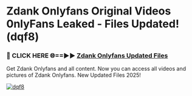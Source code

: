 # Zdank Onlyfans Original Videos 0nlyFans Leaked - Files Updated! (dqf8)

<h3>🔴 CLICK HERE 🌐==►► <a href="https://tinyurl.com/ehrbuxhb" rel="nofollow">Zdank Onlyfans Updated Files</a></h3>

Get Zdank Onlyfans and all content. Now you can access all videos and pictures of Zdank Onlyfans. New Updated Files 2025!

[![dqf8](https://i.imgur.com/lVYEuWS.gif)](https://tinyurl.com/ehrbuxhb)
